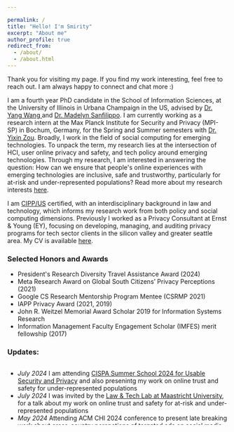 ```yaml
---

permalink: /
title: "Hello! I'm Smirity"
excerpt: "About me"
author_profile: true
redirect_from: 
  - /about/
  - /about.html
---
```

 Thank you for visiting my page. If you find my work interesting, feel free to reach out. I am always happy to connect and chat more :)  
 
 I am a fourth year PhD candidate in the School of Information Sciences, at the University of Illinois in Urbana Champaign in the US, advised by <a  href="http://yangwang.ischool.illinois.edu/">Dr. Yang Wang </a> and <a href="https://madelynsanfilippo.com/">Dr. Madelyn Sanfilippo</a>. I am currently working as a research intern at the Max Planck Institute for Security and Privacy (MPI-SP) in Bochum, Germany, for the Spring and Summer semesters with <a href="https://yixinzou.github.io">Dr. Yixin Zou</a>.
Broadly, I work in the field of social computing for emerging technologies. To unpack the term, my research lies at the intersection of HCI, user online privacy and safety, and tech policy around emerging technologies. Through my research, I am interested in answering the question: How can we ensure that people's online experiences with emerging technologies are inclusive, safe and trustworthy, particularly for at-risk and under-represented populations? Read more about my research interests <a href="https://smiritykaushik.github.io/markdown/"> here</a>.

I am <a href="https://iapp.org/l/cippus-study-guide-request-google/?gad_source=1&gclid=CjwKCAjwm_SzBhAsEiwAXE2Cv2mm2stbA7AmGfj3JZMNU5QvLp9L7K_I0-nrMQYvopH8rWNDZqHdRhoCv5sQAvD_BwE">CIPP/US</a> certified, with an interdisciplinary background in law and technology, which informs my research work from both policy and social computing dimensions. Previously I worked as a Privacy Consultant at Ernst & Young (EY), focusing on developing, managing, and auditing privacy programs for tech sector clients in the silicon valley and greater seattle area. My CV is available [here](/files/CV_SK.pdf).

### Selected Honors and Awards
* President's Research Diversity Travel Assistance Award (2024)
* Meta Research Award on Global South Citizens’ Privacy Perceptions (2021)
* Google CS Research Mentorship Program Mentee (CSRMP 2021)
* IAPP Privacy Award (2021, 2019) 
* John R. Weitzel Memorial Award Scholar 2019 for Information Systems Research
* Information Management Faculty Engagement Scholar (IMFES) merit fellowship (2017)

### Updates:
<div style="height: 10em; overflow-y: scroll;">
  <ul>
    <li> <i>July 2024</i> I am attending <a href="https://cispa.de/summer-school-usable">CISPA Summer School 2024 for Usable Security and Privacy</a> and also presenintg my work on online trust and safety for under-represented populations </li>
    <li> <i>July 2024</i> I was invited by the <a href="https://www.linkedin.com/feed/update/urn:li:activity:7212005685117513730/">Law & Tech Lab at Maastricht University</a>, for a talk about my work on online trust and safety for at-risk and under-represented populations</li>
    <li> <i>May 2024</i> Attending ACM CHI 2024 conference to present late breaking work about cross-country percpetions of targeted ads on social media <a href="https://dl.acm.org/doi/10.1145/3613905.3650780">[Paper link]</a> </li>
    <li> <i>Apr 2024</i> Recieved President's Diversity Travel Assistance award to attend the ACM CHI 2024 conference </li>
    <li> <i>Apr 2024</i> Recieved Gary Marsden Travel award to attend the ACM CHI 2024 conference </li>
    <li> <i>Jan 2024</i> Re-visiting Max Planck Institute for Security and Privacy (MPI-SP) in Bochum to continue working with <a href="https://yixinzou.github.io">Dr. Yixin Zou</a> </li>
    <li> <i>Dec 2023</i> Successfully defend dissertation proposal on <a href="https://uofi.app.box.com/s/8rjr86yfsm4zlb2rs9pi46dejgaz6qp8"> "Exploring online privacy, safety, and trust perceptions of at-risk users towards targeted and deceptive ads on social media platforms." </a></li>
    <li> <i>Sep 2023</i> Virtually attending <a href="https://ghc.anitab.org">Grace Hopper Conference, 2023</a></li>
    <li><i>Sep 2023</i> Received NSF PrivaCI Fellow grant award to attend <a href="https://privaci.info/symposium/2023/cfp.html">2023 PrivaCI Symposium</a> held at York University in Toronto</li>  
    <li><i>Aug 2023</i> Finished 3-month summer internship at Max Planck Institute for Security and Privacy (MPI-SP) with <a href="https://yixinzou.github.io">Dr. Yixin Zou</a></li>
    <li><i>Aug 2023</i> Presenting two papers at the Nineteenth Symposium on Usable Privacy and Security <a href="https://www.usenix.org/conference/soups2023/technical-sessions">(SOUPS 2023)</a></li>
    <li><i>July 2023</i> Attended my first PETS conference in person at Lausanne, Switzerland </li>
    <li> <i>May 2023</i> Started summer research internship at Max Planck Institute for Security and Privacy (MPI-SP) with Dr. Yixin Zou</li>
  </ul>
</div>

  


